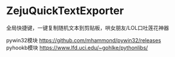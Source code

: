 # ZejuQuickTextExporter
全局快捷键，一键复制随机文本到剪贴板，哄女朋友/LOL口吐莲花神器


pywin32模块 https://github.com/mhammond/pywin32/releases<br/>
pyhookb模块 https://www.lfd.uci.edu/~gohlke/pythonlibs/
